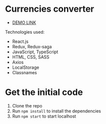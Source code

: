 # Currencies converter
- [DEMO LINK](http://OlehMy.github.io/currencies_converter-redux)

Technologies used:

- React.js
- Redux, Redux-saga
- JavaScript, TypeScript
- HTML, CSS, SASS
- Axios
- LocalStorage
- Classnames

# Get the initial code
1. Clone the repo
2. Run `npm install` to install the dependencies
3. Run `npm start` to start localhost